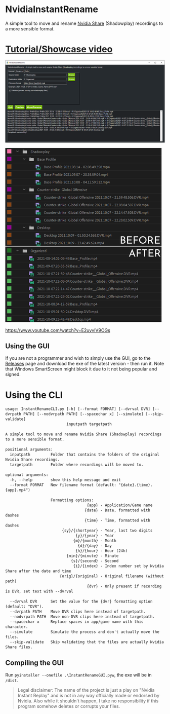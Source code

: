 # NvidiaInstantRename
A simple tool to move and rename [Nvidia Share](https://www.nvidia.com/en-us/geforce/geforce-experience/shadowplay/) (Shadowplay) recordings to a more sensible format.

# [Tutorial/Showcase video](https://www.youtube.com/watch?v=E2uyvlV9OGs)

![GUI](img/gui.png?raw=true)

![Comparison](img/comparison.png?raw=true)

https://www.youtube.com/watch?v=E2uyvlV9OGs

## Using the GUI
If you are not a programmer and wish to simply use the GUI, go to the [Releases](https://github.com/rebane2001/NvidiaInstantRename/releases) page and download the exe of the latest version - then run it. Note that Windows SmartScreen might block it due to it not being popular and signed.

# Using the CLI

```
usage: InstantRenameCLI.py [-h] [--format FORMAT] [--dvrval DVR] [--dvrpath PATH] [--nodvrpath PATH] [--spacechar x] [--simulate] [--skip-validate]
                           inputpath targetpath

A simple tool to move and rename Nvidia Share (Shadowplay) recordings to a more sensible format.

positional arguments:
  inputpath         Folder that contains the folders of the original Nvidia Share recordings.
  targetpath        Folder where recordings will be moved to.

optional arguments:
  -h, --help        show this help message and exit
  --format FORMAT   New filename format (default: "{date}.{time}.{app}.mp4")

                    Formatting options:
                                    {app} - Application/Game name
                                   {date} - Date, formatted with dashes
                                   {time} - Time, formatted with dashes
                         {sy}/{shortyear} - Year, last two digits
                               {y}/{year} - Year
                              {m}/{month} - Month
                                {d}/{day} - Day
                               {h}/{hour} - Hour (24h)
                           {min}/{minute} - Minute
                             {s}/{second} - Second
                              {i}/{index} - Index number set by Nvidia Share after the date and time
                        {orig}/{original} - Original filename (without path)
                                    {dvr} - Only present if recording is DVR, set text with --dvrval

  --dvrval DVR      Set the value for the {dvr} formatting option (default: "DVR").
  --dvrpath PATH    Move DVR clips here instead of targetpath.
  --nodvrpath PATH  Move non-DVR clips here instead of targetpath.
  --spacechar x     Replace spaces in app/game name with this character.
  --simulate        Simulate the process and don't actually move the files.
  --skip-validate   Skip validating that the files are actually Nvidia Share files.
```

## Compiling the GUI
Run `pyinstaller --onefile .\InstantRenameGUI.pyw`, the exe will be in `/dist`.

> Legal disclaimer: The name of the project is just a play on "Nvidia Instant Replay" and is not in any way officially made or endorsed by Nvidia. Also while it shouldn't happen, I take no responsibility if this program somehow deletes or corrupts your files.
